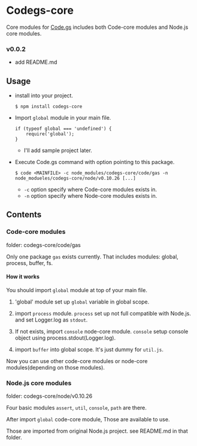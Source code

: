 # Codegs-core

Core modules for [Code.gs](https://www.npmjs.org/package/codegs) includes both Code-core modules and Node.js core modules.

### v0.0.2

- add README.md


## Usage

- install into your project.
    ```
    $ npm install codegs-core
    ```

- Import `global` module in your main file.
    ```
    if (typeof global === 'undefined') {
        require('global');
    }
    ```
    * I'll add sample project later.

- Execute Code.gs command with option pointing to this package.
    ```
    $ code <MAINFILE> -c node_modules/codegs-core/code/gas -n node_modueles/codegs-core/node/v0.10.26 [...]
    ```

    - `-c` option specify where Code-core modules exists in.
    - `-n` option specify where Node-core modules exists in.


## Contents

### Code-core modules
folder: codegs-core/code/gas

Only one package `gas` exists currently.
That includes modules: global, process, buffer, fs.

#### How it works

You should import `global` module at top of your main file.

1. 'global' module set up `global` variable in global scope.

2. import `process` module. `process` set up not full compatible with Node.js. and set Logger.log as `stdout`.

3. If not exists, import `console` node-core module. `console` setup console object using process.stdout(Logger.log).

4. import `buffer` into global scope. It's just dummy for `util.js`.

Now you can use other code-core modules or node-core modules(depending on those modules).


### Node.js core modules
folder: codegs-core/node/v0.10.26

Four basic modules `assert`, `util`, `console`, `path` are there.

After import `global` code-core module, Those are available to use.

Those are imported from original Node.js project. see README.md in that folder.
